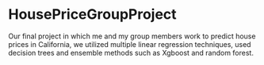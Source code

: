 # HousePriceGroupProject
Our final project in which me and my group members work to predict house prices in California, we utilized multiple linear regression techniques, used decision trees and ensemble methods such as Xgboost and random forest.
